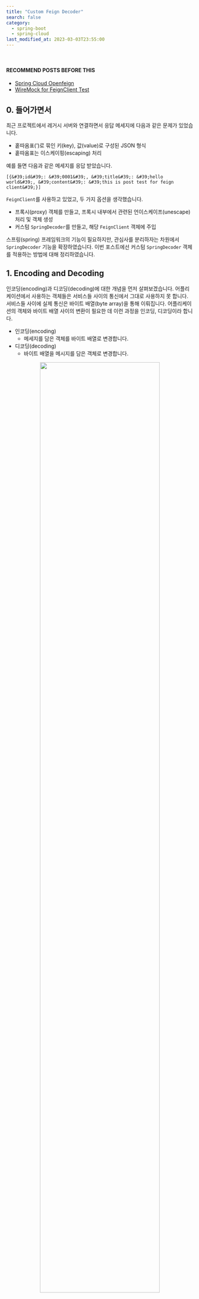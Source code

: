 ```yaml
---
title: "Custom Feign Decoder"
search: false
category:
  - spring-boot
  - spring-cloud
last_modified_at: 2023-03-03T23:55:00
---
```


<br/>

#### RECOMMEND POSTS BEFORE THIS

* [Spring Cloud Openfeign][spring-cloud-openfeign-link]
* [WireMock for FeignClient Test][wire-mock-for-feign-client-test-link]

## 0. 들어가면서

최근 프로젝트에서 레거시 서버와 연결하면서 응답 메세지에 다음과 같은 문제가 있었습니다. 

* 홑따옴표(')로 묶인 키(key), 값(value)로 구성된 JSON 형식
* 홑따옴표는 이스케이핑(escaping) 처리

예를 들면 다음과 같은 메세지를 응답 받았습니다.

```
[{&#39;id&#39;: &#39;0001&#39;, &#39;title&#39;: &#39;hello world&#39;, &#39;content&#39;: &#39;this is post test for feign client&#39;}]
```

`FeignClient`를 사용하고 있었고, 두 가지 옵션을 생각했습니다. 

* 프록시(proxy) 객체를 만들고, 프록시 내부에서 관련된 언이스케이프(unescape) 처리 및 객체 생성
* 커스텀 `SpringDecoder`를 만들고, 해당 `FeignClient` 객체에 주입

스프링(spring) 프레임워크의 기능이 필요하지만, 관심사를 분리하자는 차원에서 `SpringDecoder` 기능을 확장하였습니다. 
이번 포스트에선 커스텀 `SpringDecoder` 객체를 적용하는 방법에 대해 정리하였습니다.

## 1. Encoding and Decoding

인코딩(encoding)과 디코딩(decoding)에 대한 개념을 먼저 살펴보겠습니다. 
어플리케이션에서 사용하는 객체들은 서비스들 사이의 통신에서 그대로 사용하지 못 합니다. 
서비스들 사이에 실제 통신은 바이트 배열(byte array)을 통해 이뤄집니다. 
어플리케이션의 객체와 바이트 배열 사이의 변환이 필요한 데 이런 과정을 인코딩, 디코딩이라 합니다.

* 인코딩(encoding)
    * 메세지를 담은 객체를 바이트 배열로 변경합니다.
* 디코딩(decoding)
    * 바이트 배열을 메시지를 담은 객체로 변경합니다.

<p align="center">
    <img src="/images/custom-feign-decoder-1.JPG" width="80%" class="image__border">
</p>

## 2. Implementation 

간단한 예제 코드를 구현하고, 테스트해보겠습니다. 
디코딩 과정은 다음 과정을 거칩니다.

* 메세지 언이스케이프
* 홑따옴표로 구성된 JSON 메세지 객체화

### 2.1. build.gradle

실습을 위해서 다음과 같은 의존성들이 필요합니다.

```gradle
dependencies {
    implementation 'org.springframework.boot:spring-boot-starter-web'
    implementation 'org.springframework.cloud:spring-cloud-starter-openfeign'
    implementation group: 'commons-io', name: 'commons-io', version: '2.11.0'
    implementation group: 'org.apache.commons', name: 'commons-lang3', version: '3.12.0'
    compileOnly 'org.projectlombok:lombok'
    annotationProcessor 'org.projectlombok:lombok'
    testImplementation 'org.springframework.boot:spring-boot-starter-test'
    testImplementation 'org.springframework.cloud:spring-cloud-starter-contract-stub-runner'
}
```

### 2.2. UnescapingHtml4Decoder Class

* 언이스케이핑 처리를 위한 디코더 클래스입니다.
* `SpringDecoder` 클래스를 확장합니다.
* `decode` 메소드 기능을 확장합니다.
    * `IOUtils` 클래스를 통해 응답(response body)에서 메세지를 추출합니다.
    * `StringEscapeUtils` 클래스를 통해 메세지를 언이스케이프 처리합니다. 

```java
package action.in.blog.config;

import feign.FeignException;
import feign.Response;
import org.apache.commons.io.IOUtils;
import org.apache.commons.lang3.StringEscapeUtils;
import org.springframework.beans.factory.ObjectFactory;
import org.springframework.boot.autoconfigure.http.HttpMessageConverters;
import org.springframework.cloud.openfeign.support.SpringDecoder;

import java.io.IOException;
import java.lang.reflect.Type;
import java.nio.charset.StandardCharsets;

public class UnescapingHtml4Decoder extends SpringDecoder {

    public UnescapingHtml4Decoder(ObjectFactory<HttpMessageConverters> messageConverters) {
        super(messageConverters);
    }

    @Override
    public Object decode(Response response, Type type) throws IOException, FeignException {
        Response.Body body = response.body();
        String responseValue = IOUtils.toString(body.asReader(StandardCharsets.UTF_8));
        return super.decode(
                Response.builder()
                        .status(response.status())
                        .request(response.request())
                        .headers(response.headers())
                        .body(StringEscapeUtils.unescapeHtml4(responseValue), StandardCharsets.UTF_8)
                        .build(),
                type);
    }
}
```

### 2.3. BlogClientConfig Class

* 홑따옴표로 구성된 JSON 메세지를 객체로 변경할 수 있는 컨버터를 만듭니다. 
* `ObjectMapper` 객체에 `ALLOW_SINGLE_QUOTES` 설정을 추가합니다.
* `MappingJackson2HttpMessageConverter` 메세지 컨버터(converter) 객체를 생성합니다.
    * 메세지 컨버터 내부에서 사용하는 모듈은 `ObjectMapper` 객체입니다.
    * 메세지 컨버터가 지원하는 메세지 포맷을 지정합니다.
* `ObjectFactory` 객체를 만들어 `UnescapingHtml4Decoder`에 주입합니다.

```java
package action.in.blog.config;

import com.fasterxml.jackson.core.JsonParser;
import com.fasterxml.jackson.databind.ObjectMapper;
import org.springframework.beans.factory.ObjectFactory;
import org.springframework.boot.autoconfigure.http.HttpMessageConverters;
import org.springframework.cloud.openfeign.support.SpringDecoder;
import org.springframework.context.annotation.Bean;
import org.springframework.context.annotation.Configuration;
import org.springframework.http.converter.json.MappingJackson2HttpMessageConverter;

import static java.util.Arrays.asList;
import static org.springframework.http.MediaType.*;


@Configuration
public class BlogClientConfig {

    @Bean
    public SpringDecoder springDecoder() {
        final ObjectMapper objectMapper = new ObjectMapper();
        objectMapper.configure(JsonParser.Feature.ALLOW_SINGLE_QUOTES, true);
        final MappingJackson2HttpMessageConverter jacksonConverter = new MappingJackson2HttpMessageConverter(objectMapper);
        jacksonConverter.setSupportedMediaTypes(asList(APPLICATION_JSON, APPLICATION_OCTET_STREAM, APPLICATION_JSON_UTF8));
        final ObjectFactory<HttpMessageConverters> objectFactory = () -> new HttpMessageConverters(jacksonConverter);
        return new UnescapingHtml4Decoder(objectFactory);
    }
}
```

### 2.4. BlogClient Interface

* 통신에 사용하는 `FeignClient` 객체가 사용할 수 있도록 설정 빈 객체를 지정합니다.

```java
package action.in.blog.client;

import action.in.blog.config.BlogClientConfig;
import action.in.blog.domain.Post;
import org.springframework.cloud.openfeign.FeignClient;
import org.springframework.web.bind.annotation.GetMapping;

import java.util.List;

@FeignClient(name = "blog-client", url = "${server-url}", configuration = {BlogClientConfig.class})
public interface BlogClient {

    @GetMapping("/posts")
    List<Post> getPosts();
}
```

### 3. Test

* `WireMock`을 사용해 테스트를 수행합니다. 
    * 이스케이핑 된 메세지를 준비하고, 특정 경로에 대한 응답으로 이를 반환합니다. 
* 정상적으로 값이 매칭된 객체를 응답받는지 확인합니다.

```java
package action.in.blog;

import action.in.blog.client.BlogClient;
import action.in.blog.domain.Post;
import org.junit.jupiter.api.Test;
import org.springframework.beans.factory.annotation.Autowired;
import org.springframework.boot.test.context.SpringBootTest;
import org.springframework.cloud.contract.wiremock.AutoConfigureWireMock;
import org.springframework.test.context.TestPropertySource;

import java.util.List;

import static com.github.tomakehurst.wiremock.client.WireMock.*;
import static org.hamcrest.MatcherAssert.assertThat;
import static org.hamcrest.Matchers.equalTo;

@SpringBootTest
@AutoConfigureWireMock(port = 0)
@TestPropertySource(
        properties = {
                "server-url=http://localhost:${wiremock.server.port}"
        }
)
class ActionInBlogApplicationTests {

    @Autowired
    BlogClient sut;

    @Test
    void contextLoads() {
        String expectResponse = "[{&#39;id&#39;: &#39;0001&#39;, &#39;title&#39;: &#39;hello world&#39;, &#39;content&#39;: &#39;this is post test for feign client&#39;}]";
        stubFor(get("/posts")
                .willReturn(
                        aResponse().withBody(expectResponse)
                ));


        List<Post> result = sut.getPosts();


        assertThat(result.size(), equalTo(1));
        Post post = result.get(0);
        assertThat(post.getId(), equalTo("0001"));
        assertThat(post.getTitle(), equalTo("hello world"));
        assertThat(post.getContent(), equalTo("this is post test for feign client"));
    }
}
```

##### Result of Test

```
BUILD SUCCESSFUL in 12s
4 actionable tasks: 3 executed, 1 up-to-date
1:09:51 PM: Execution finished ':test --tests "action.in.blog.ActionInBlogApplicationTests.contextLoads"'.
```

#### TEST CODE REPOSITORY

* <https://github.com/Junhyunny/blog-in-action/tree/master/2023-03-03-custom-feign-decoder>

#### REFERENCE

* <https://docs.spring.io/spring-cloud-openfeign/docs/current/reference/html/>
* <https://velog.io/@haron/Feign-client-%EC%A0%81%EC%9A%A9%EA%B8%B0>
* <https://sabarada.tistory.com/116>
* <https://gist.github.com/Darguelles/d9f76f29a74e7ed6e8c305098ea3469b>
* <https://www.educative.io/answers/how-to-parse-single-quotes-json-using-jackson-in-java>

[spring-cloud-openfeign-link]: https://junhyunny.github.io/spring-boot/spring-cloud/spring-cloud-openfeign/
[wire-mock-for-feign-client-test-link]: https://junhyunny.github.io/spring-boot/spring-cloud/test-driven-development/wire-mock-for-feign-client-test/